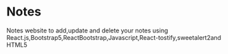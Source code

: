 # Notes
Notes website to add,update and delete your notes using React.js,Bootstrap5,ReactBootstrap,Javascript,React-tostify,sweetalert2and HTML5
